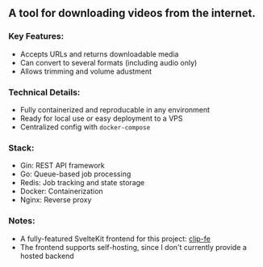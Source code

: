 ## A tool for downloading videos from the internet.

### Key Features:
- Accepts URLs and returns downloadable media
- Can convert to several formats (including audio only)
- Allows trimming and volume adustment

### Technical Details:
- Fully containerized and reproducable in any environment
- Ready for local use or easy deployment to a VPS
- Centralized config with `docker-compose`

### Stack: 
- Gin: REST API framework
- Go: Queue-based job processing
- Redis: Job tracking and state storage
- Docker: Containerization
- Nginx: Reverse proxy

### Notes:
- A fully-featured SvelteKit frontend for this project: [clip-fe](https://github.com/thomascpowell/clip-fe)
- The frontend supports self-hosting, since I don't currently provide a hosted backend
